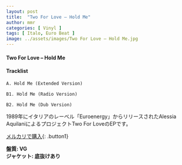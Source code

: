 ```yaml
---
layout: post
title:  "Two For Love – Hold Me"
author: mmr
categories: [ Vinyl ]
tags: [ Italo, Euro Beat ]
image: ../assets/images/Two For Love – Hold Me.jpg
---
```


#### Two For Love – Hold Me

#### Tracklist
```md
A. Hold Me (Extended Version)

B1. Hold Me (Radio Version)

B2. Hold Me (Dub Version)
```

1989年にイタリアのレーベル「Euroenergy」からリリースされたAlessia AquilaniによるプロジェクトTwo For LoveのEPです。


[メルカリで購入](https://jp.mercari.com/item/m94017039523){: .button1}

<div class="mt-4 mb-4 d-flex align-items-center">
<strong class="mr-1">盤質: VG</strong>
</div>
<div class="mt-4 mb-4 d-flex align-items-center">
<strong class="mr-1">ジャケット: 底抜けあり</strong>
</div>

